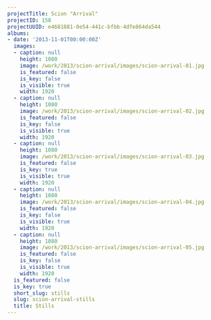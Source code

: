 ```yaml
---
projectTitle: Scion "Arrival"
projectID: 158
projectUUID: e4681881-0e54-441c-bfbb-4dfe864da544
albums:
- date: '2013-11-01T00:00:00Z'
  images:
  - caption: null
    height: 1080
    image: /work/2013/scion-arrival/images/scion-arrival-01.jpg
    is_featured: false
    is_key: false
    is_visible: true
    width: 1920
  - caption: null
    height: 1080
    image: /work/2013/scion-arrival/images/scion-arrival-02.jpg
    is_featured: false
    is_key: false
    is_visible: true
    width: 1920
  - caption: null
    height: 1080
    image: /work/2013/scion-arrival/images/scion-arrival-03.jpg
    is_featured: false
    is_key: true
    is_visible: true
    width: 1920
  - caption: null
    height: 1080
    image: /work/2013/scion-arrival/images/scion-arrival-04.jpg
    is_featured: false
    is_key: false
    is_visible: true
    width: 1920
  - caption: null
    height: 1080
    image: /work/2013/scion-arrival/images/scion-arrival-05.jpg
    is_featured: false
    is_key: false
    is_visible: true
    width: 1920
  is_featured: false
  is_key: true
  short_slug: stills
  slug: scion-arrival-stills
  title: Stills
---
```

